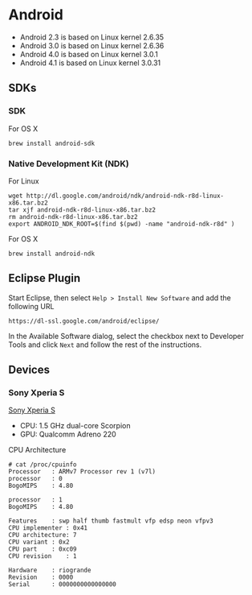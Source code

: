 # Android #

- Android 2.3 is based on Linux kernel 2.6.35
- Android 3.0 is based on Linux kernel 2.6.36
- Android 4.0 is based on Linux kernel 3.0.1
- Android 4.1 is based on Linux kernel 3.0.31

## SDKs ##

### SDK ###

For OS X

	brew install android-sdk

### Native Development Kit (NDK) ###

For Linux

	wget http://dl.google.com/android/ndk/android-ndk-r8d-linux-x86.tar.bz2
	tar xjf android-ndk-r8d-linux-x86.tar.bz2
	rm android-ndk-r8d-linux-x86.tar.bz2
	export ANDROID_NDK_ROOT=$(find $(pwd) -name "android-ndk-r8d" )

For OS X

	brew install android-ndk

## Eclipse Plugin ##

Start Eclipse, then select `Help > Install New Software` and add the following URL

	https://dl-ssl.google.com/android/eclipse/

In the Available Software dialog, select the checkbox next to Developer Tools and click `Next` and follow the rest of the instructions.

## Devices ##

### Sony Xperia S ###

[Sony Xperia S](http://www.sonymobile.com/global-en/products/phones/xperia-s/)

- CPU: 1.5 GHz dual-core Scorpion
- GPU: Qualcomm Adreno 220

CPU Architecture

	# cat /proc/cpuinfo
	Processor	: ARMv7 Processor rev 1 (v7l)
	processor	: 0
	BogoMIPS	: 4.80

	processor	: 1
	BogoMIPS	: 4.80

	Features	: swp half thumb fastmult vfp edsp neon vfpv3
	CPU implementer	: 0x41
	CPU architecture: 7
	CPU variant	: 0x2
	CPU part	: 0xc09
	CPU revision	: 1

	Hardware	: riogrande
	Revision	: 0000
	Serial		: 0000000000000000

